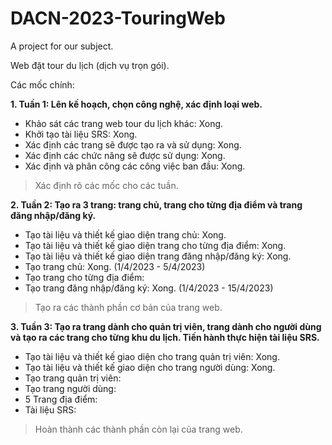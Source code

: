 # DACN-2023-TouringWeb
A project for our subject.

Web đặt tour du lịch (dịch vụ trọn gói).


Các mốc chính:

**1. Tuần 1: Lên kế hoạch, chọn công nghệ, xác định loại web.**
 - Khảo sát các trang web tour du lịch khác: Xong.
 - Khởi tạo tài liệu SRS: Xong.
 - Xác định các trang sẽ được tạo ra và sử dụng: Xong.
 - Xác định các chức năng sẽ được sử dụng: Xong.
 - Xác định và phân công các công việc ban đầu: Xong.
 >Xác định rõ các mốc cho các tuần.
 
**2. Tuần 2: Tạo ra 3 trang: trang chủ, trang cho từng địa điểm và trang đăng nhập/đăng ký.**
 - Tạo tài liệu và thiết kế giao diện trang chủ: Xong.
 - Tạo tài liệu và thiết kế giao diện trang cho từng địa điểm: Xong.
 - Tạo tài liệu và thiết kế giao diện trang đăng nhập/đăng ký: Xong.
 - Tạo trang chủ: Xong. (1/4/2023 - 5/4/2023)
 - Tạo trang cho từng địa điểm:  
 - Tạo trang đăng nhập/đăng ký: Xong. (1/4/2023 - 15/4/2023)
 >Tạo ra các thành phần cơ bản của trang web.
 
 **3. Tuần 3: Tạo ra trang dành cho quản trị viên, trang dành cho người dùng và tạo ra các trang cho từng khu du lịch. Tiến hành thực hiện tài liệu SRS.**
 - Tạo tài liệu và thiết kế giao diện cho trang quản trị viên: Xong.
 - Tạo tài liệu và thiết kế giao diện cho trang người dùng: Xong.
 - Tạo trang quản trị viên: 
 - Tạo trang người dùng:
 - 5 Trang địa điểm:
 - Tài liệu SRS:
 >Hoàn thành các thành phần còn lại của trang web.
 
